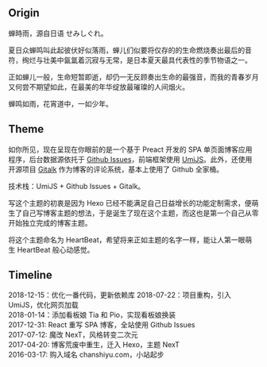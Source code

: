 ## Origin

蝉時雨，源自日语 せみしぐれ。

夏日众蝉鸣叫此起彼伏好似落雨，蝉儿们似要将仅存的的生命燃烧奏出最后的音符，绚烂与壮美中氤氲着沉寂与无常，是日本夏天最具代表性的季节物语之一。

正如蝉儿一般，生命短暂即逝，却仍一无反顾奏出生命的最强音，而我的青春岁月又何尝不期望如此，在最美的年华绽放最璀璨的人间烟火。

蝉鸣如雨，花宵道中，一如少年。

## Theme

如你所见，现在呈现在你眼前的是一个基于 Preact 开发的 SPA 单页面博客应用程序，后台数据源依托于 [Github Issues](https://developer.github.com/v3/issues/)，前端框架使用 [UmiJS](https://umijs.org/)。此外，还使用开源项目 [Gitalk](https://github.com/gitalk/gitalk) 作为博客的评论系统，基本上使用了 Github 全家桶。

技术栈：UmiJS + Github Issues + Gitalk。

写这个主题的初衷是因为 Hexo 已经不能满足自己日益增长的功能定制需求，便萌生了自己写博客主题的想法，于是诞生了现在这个主题，而这也是第一个自己从零开始独立完成的博客主题。

将这个主题命名为 HeartBeat，希望将来正如主题的名字一样，能让人第一眼萌生 HeartBeat 般心动感觉。

## Timeline

2018-12-15：优化一番代码，更新依赖库
2018-07-22：项目重构，引入 UmiJS，优化网页加载  
2018-01-14：添加看板娘 Tia 和 Pio，实现看板娘换装  
2017-12-31: React 重写 SPA 博客，全站使用 Github Issues  
2017-07-12: 魔改 NexT，风格转变二次元  
2017-04-20: 博客荒废中重生，迁入 Hexo，主题 NexT  
2016-03-17: 购入域名 chanshiyu.com，小站起步
